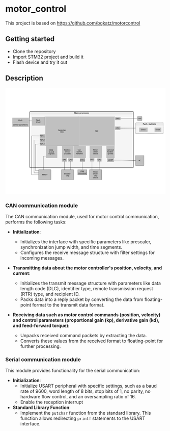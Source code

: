 # motor_control
This project is based on https://github.com/bgkatz/motorcontrol

## Getting started

- Clone the repository
- Import STM32 project and build it
- Flash device and try it out

## Description

![SW block diagram](./documentation/images/motor_control_sw_block_diagram.jpg)

### CAN communication module

The CAN communication module, used for motor control communication, performs the following tasks:
- **Initialization**:
    - Initializes the interface with specific parameters like prescaler, synchronization jump width, and time segments.
    - Configures the receive message structure with filter settings for incoming messages.

- **Transmitting data about the motor controller's position, velocity, and current**:
    - Initializes the transmit message structure with parameters like data length code (DLC), identifier type, remote transmission request (RTR) type, and recipient ID.
    - Packs data into a reply packet by converting the data from floating-point format to the transmit data format.

- **Receiving data such as motor control commands (position, velocity) and control parameters (proportional gain (kp), derivative gain (kd), and feed-forward torque)**:
    - Unpacks received command packets by extracting the data.
    - Converts these values from the received format to floating-point for further processing.

### Serial communication module

This module provides functionality for the serial communication:

- **Initialization**: 
    - Initialize USART peripheral with specific settings, such as a baud rate of 9600, word length of 8 bits, stop bits of 1, no parity, no hardware flow control, and an oversampling ratio of 16. 
    - Enable the reception interrupt
- **Standard Library Function**: 
    - Implement the `putchar` function from the standard library. This function allows redirecting `printf` statements to the USART interface.
